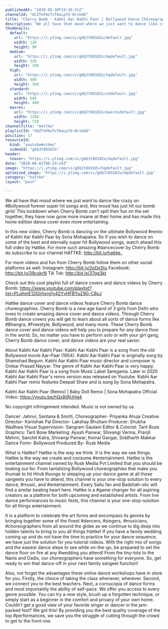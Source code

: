 ```yaml
---
publishedAt: "2020-05-30T19:35:51Z"
channelId: "UCZTnPAzTvTAaLp7U-BrskOQ"
title: "Cherry Bomb - Kabhi Aar Kabhi Paar | Bollywood Dance Choreography | Hattke​"
description: "We all have that mood where we just want to dance like crazy on #Bollywood forever super hit songs and, this mood has just hit our bomb girls! This lockdown when Cherry Bomb can't spill their fun on the set together, they have now gone more insane at their home and has made this home edition dance cover even more entertaining.\n\nIn this new video, Cherry Bomb is dancing on the ultimate Bollywood #remix of Kabhi Aar Kabhi Paar by Sona Mohapatra. So if you wish to dance on some of the best and eternally super hit Bollywood songs, watch ahead this full video by Hattke. For more such amazing #dancecover by Cherry Bomb do subscribe to our channel HATTKE: http://bit.ly/hattke_\n\nFor more videos and fun from Cherry Bomb follow them on other social platforms as well:\nInstagram: http://bit.ly/2pDxStu\nFacebook: http://bit.ly/39cskrN\nTik Tok: http://bit.ly/37gg3kt\n\nCheck out this cool playlist full of dance covers and dance videos by Cherry Bomb: https://www.youtube.com/playlist?list=PLqhmE12IGrhxrg1y42YvHFBYuZ9G-C8sJ\n\nHattke dance cover and dance videos feature Cherry Bomb dance choreographies.  Cherry Bomb is a new age band of 3 girls from Delhi who loves to create amazing dance cover and dance videos. Through Cherry Bomb dance covers you will get to learn about all sorts of dance forms like #Bhangra, #Freestyle, Bollywood, and many more. These Cherry Bomb dance cover and dance videos will help you to prepare for any dance floor in the world. So, no matter you have to perform solo or with your girl gang, Cherry Bomb dance cover, and dance videos are your real savior.\n\nAbout Kabhi Aar Kabhi Paar:\nKabhi Aar Kabhi Paar is a song from the old Bollywood movie Aar-Paar (1954). Kabhi Aar Kabhi Paar is originally sung by Shamshad Begum. Kabhi Aar Kabhi Paar music director and composer is Omkar Prasad Nayyar. The genre of Kabhi Aar Kabhi Paar is very happy. Kabhi Aar Kabhi Paar is a song from Music Label Saregama. Later in 2020 Kabhi Aar Kabhi Paar's remix version was released on Youtube. Kabhi Aar Kabhi Paar remix features Deepali Shaw and is sung by Sona Mohapatra. \n\n\nKabhi Aar Kabhi Paar (Remix) | Baby Doll Remix | Sona Mohapatra\nOfficial Video: https://youtu.be/hQx8j9jUHa4 \n\nNo copyright infringement intended. Music is not owned by us. \n\nDancer: Jahnvi, Santana & Smriti,\nChoreographer- Priyanka Ahuja\nCreative Director- Kanishak Pal\nDirector- Lakshay Bhuttani\nProducer: Shubha Wadhwa\nVisual Supervision- Sangram Gautam\nEditor & Colorist: Tarit Bose\nGraphics: Tarit Bose\nMarketing: Ayush Panwar, Shivangi Verma, Pranjli Mehmi, Sanchit Kalra, Shivangi Panwar, Komal Gangar, Siddharth Makkar\nDance Form- Bollywood\nProduced By- Rusk Media\n\nWhat is Hattke? Hattke is the way we think. It is the way we see things. Hattke is the way we create and consume #entertainment. Hattke is the entertainment channel owned by Rusk Media Pvt Limited that you should be looking out for. From tantalizing Bollywood choreographies that make you thumak to hit Hindi #songs to stepping up your dance game at all those sangeets you have to attend, this channel is your one-stop solution to every dance, #music, and #entertainment. Every Sallu fan and Badshah-olic will find a similar beating heart here. Hattke is a #game changer for all aspiring creators as a platform for both upcoming and established artists. From live dance performances to music fests, this channel is your one-stop-solution for all things entertainment.\n\nIt is a platform to celebrate the art forms and encompass its genres by bringing together some of the finest #dancers, #singers, #musicians, #choreographers from all around the globe as we continue to dig deep into hidden talents to bring to you all things Hattke! If you have a family wedding coming up and do not have the time to practice for your dance sequence, we have just the solution for you-tutorial videos. With the right mix of songs and the easiest dance steps to see while on-the-go, be prepared to set the dance floor on fire at any #wedding you attend! From the tiny-tots to the Nanis and Dadis, our choreographers have something for everyone. So, get ready to win that dance-off in your next family sangeet function!\n\nAlso, not forget the advantages these online dance workshops have in store for you. Firstly, the choice of taking the class whenever, wherever. Second, we connect you to the best teachers. Next, a cornucopia of dance forms and most importantly the ability of self-pace. We offer you access to every genre possible. You can try a new style, brush up a forgotten technique, or simply start as a beginner in the comfort and privacy of your own home. Couldn’t get a good view of your favorite singer or dancer in the jam-packed fest? We got this! By providing you the best quality coverage of the top #performances, we save you the struggle of cutting through the crowd to get to the front row."
thumbnails:
  default:
    url: "https://i.ytimg.com/vi/g6QJt8O18Zo/default.jpg"
    width: 120
    height: 90
  medium:
    url: "https://i.ytimg.com/vi/g6QJt8O18Zo/mqdefault.jpg"
    width: 320
    height: 180
  high:
    url: "https://i.ytimg.com/vi/g6QJt8O18Zo/hqdefault.jpg"
    width: 480
    height: 360
  standard:
    url: "https://i.ytimg.com/vi/g6QJt8O18Zo/sddefault.jpg"
    width: 640
    height: 480
  maxres:
    url: "https://i.ytimg.com/vi/g6QJt8O18Zo/maxresdefault.jpg"
    width: 1280
    height: 720
channelTitle: "Hattke"
playlistId: "UUZTnPAzTvTAaLp7U-BrskOQ"
position: 17
resourceId:
  kind: "youtube#video"
  videoId: "g6QJt8O18Zo"
header:
  teaser: "https://i.ytimg.com/vi/g6QJt8O18Zo/mqdefault.jpg"
date: "2020-06-01T08:29:24Z"
image: "https://i.ytimg.com/vi/g6QJt8O18Zo/hqdefault.jpg"
optimized_image: "https://i.ytimg.com/vi/g6QJt8O18Zo/mqdefault.jpg"
category: "hattke"
layout: "post"

---
```

We all have that mood where we just want to dance like crazy on #Bollywood forever super hit songs and, this mood has just hit our bomb girls! This lockdown when Cherry Bomb can't spill their fun on the set together, they have now gone more insane at their home and has made this home edition dance cover even more entertaining.

In this new video, Cherry Bomb is dancing on the ultimate Bollywood #remix of Kabhi Aar Kabhi Paar by Sona Mohapatra. So if you wish to dance on some of the best and eternally super hit Bollywood songs, watch ahead this full video by Hattke. For more such amazing #dancecover by Cherry Bomb do subscribe to our channel HATTKE: http://bit.ly/hattke_

For more videos and fun from Cherry Bomb follow them on other social platforms as well:
Instagram: http://bit.ly/2pDxStu
Facebook: http://bit.ly/39cskrN
Tik Tok: http://bit.ly/37gg3kt

Check out this cool playlist full of dance covers and dance videos by Cherry Bomb: https://www.youtube.com/playlist?list=PLqhmE12IGrhxrg1y42YvHFBYuZ9G-C8sJ

Hattke dance cover and dance videos feature Cherry Bomb dance choreographies.  Cherry Bomb is a new age band of 3 girls from Delhi who loves to create amazing dance cover and dance videos. Through Cherry Bomb dance covers you will get to learn about all sorts of dance forms like #Bhangra, #Freestyle, Bollywood, and many more. These Cherry Bomb dance cover and dance videos will help you to prepare for any dance floor in the world. So, no matter you have to perform solo or with your girl gang, Cherry Bomb dance cover, and dance videos are your real savior.

About Kabhi Aar Kabhi Paar:
Kabhi Aar Kabhi Paar is a song from the old Bollywood movie Aar-Paar (1954). Kabhi Aar Kabhi Paar is originally sung by Shamshad Begum. Kabhi Aar Kabhi Paar music director and composer is Omkar Prasad Nayyar. The genre of Kabhi Aar Kabhi Paar is very happy. Kabhi Aar Kabhi Paar is a song from Music Label Saregama. Later in 2020 Kabhi Aar Kabhi Paar's remix version was released on Youtube. Kabhi Aar Kabhi Paar remix features Deepali Shaw and is sung by Sona Mohapatra. 


Kabhi Aar Kabhi Paar (Remix) | Baby Doll Remix | Sona Mohapatra
Official Video: https://youtu.be/hQx8j9jUHa4 

No copyright infringement intended. Music is not owned by us. 

Dancer: Jahnvi, Santana & Smriti,
Choreographer- Priyanka Ahuja
Creative Director- Kanishak Pal
Director- Lakshay Bhuttani
Producer: Shubha Wadhwa
Visual Supervision- Sangram Gautam
Editor & Colorist: Tarit Bose
Graphics: Tarit Bose
Marketing: Ayush Panwar, Shivangi Verma, Pranjli Mehmi, Sanchit Kalra, Shivangi Panwar, Komal Gangar, Siddharth Makkar
Dance Form- Bollywood
Produced By- Rusk Media

What is Hattke? Hattke is the way we think. It is the way we see things. Hattke is the way we create and consume #entertainment. Hattke is the entertainment channel owned by Rusk Media Pvt Limited that you should be looking out for. From tantalizing Bollywood choreographies that make you thumak to hit Hindi #songs to stepping up your dance game at all those sangeets you have to attend, this channel is your one-stop solution to every dance, #music, and #entertainment. Every Sallu fan and Badshah-olic will find a similar beating heart here. Hattke is a #game changer for all aspiring creators as a platform for both upcoming and established artists. From live dance performances to music fests, this channel is your one-stop-solution for all things entertainment.

It is a platform to celebrate the art forms and encompass its genres by bringing together some of the finest #dancers, #singers, #musicians, #choreographers from all around the globe as we continue to dig deep into hidden talents to bring to you all things Hattke! If you have a family wedding coming up and do not have the time to practice for your dance sequence, we have just the solution for you-tutorial videos. With the right mix of songs and the easiest dance steps to see while on-the-go, be prepared to set the dance floor on fire at any #wedding you attend! From the tiny-tots to the Nanis and Dadis, our choreographers have something for everyone. So, get ready to win that dance-off in your next family sangeet function!

Also, not forget the advantages these online dance workshops have in store for you. Firstly, the choice of taking the class whenever, wherever. Second, we connect you to the best teachers. Next, a cornucopia of dance forms and most importantly the ability of self-pace. We offer you access to every genre possible. You can try a new style, brush up a forgotten technique, or simply start as a beginner in the comfort and privacy of your own home. Couldn’t get a good view of your favorite singer or dancer in the jam-packed fest? We got this! By providing you the best quality coverage of the top #performances, we save you the struggle of cutting through the crowd to get to the front row.